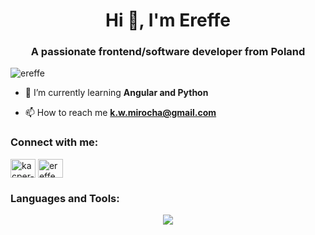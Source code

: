 <h1 align="center">Hi 👋, I'm Ereffe</h1>
<h3 align="center">A passionate frontend/software developer from Poland</h3>

<p align="left"> <img src="https://komarev.com/ghpvc/?username=ereffe&label=Profile%20views&color=0e75b6&style=flat" alt="ereffe" /> </p>

- 🌱 I’m currently learning **Angular and Python**

- 📫 How to reach me **k.w.mirocha@gmail.com**

<h3 align="left">Connect with me:</h3>
<p align="left">
<a href="https://linkedin.com/in/kacper-mirocha-2b92b124a" target="blank"><img align="center" src="https://raw.githubusercontent.com/rahuldkjain/github-profile-readme-generator/master/src/images/icons/Social/linked-in-alt.svg" alt="kacper-mirocha-2b92b124a" height="30" width="40" /></a>
<a href="https://www.leetcode.com/ereffe" target="blank"><img align="center" src="https://raw.githubusercontent.com/rahuldkjain/github-profile-readme-generator/master/src/images/icons/Social/leet-code.svg" alt="ereffe" height="30" width="40" /></a>
</p>

<h3 align="left">Languages and Tools:</h3>
<p align="center">
  <a href="https://skillicons.dev">
    <img src="https://skillicons.dev/icons?i=git,js,ts,css,react,angular,nodejs,tailwind,githubactions,nextjs,python,cpp" />
  </a>
</p>






